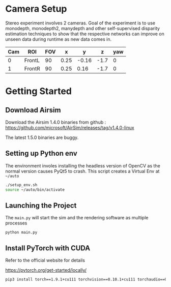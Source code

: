 # Camera Setup

Stereo experiment involves 2 cameras. Goal of the experiment is to use monodepth, monodepth2, manydepth and other self-supervised disparity estimation techniques to show that the respective networks can improve on unseen data during runtime as new data comes in.

| Cam | ROI                | FOV | x     | y     | z    | yaw |
|-----|--------------------|-----|-------|-------|------|-----|
| 0   | FrontL             | 90  | 0.25  | -0.16 | -1.7 | 0   |
| 1   | FrontR             | 90  | 0.25  | 0.16  | -1.7 | 0   |


# Getting Started 

## Download Airsim

Download the Airsim 1.4.0 binaries from github : https://github.com/microsoft/AirSim/releases/tag/v1.4.0-linux

The latest 1.5.0 binaries are buggy.


## Setting up Python env

The environment involes installing the headless version of OpenCV as the normal version causes PyQt5 to crash. This script creates a Virtual Env at `~/auto`
```bash
./setup_env.sh
source ~/auto/bin/activate
```

## Launching the Project

The `main.py` will start the sim and the rendering software as multiple processes

```
python main.py
```

## Install PyTorch with CUDA

Refer to the official website for details

https://pytorch.org/get-started/locally/

```bash
pip3 install torch==1.9.1+cu111 torchvision==0.10.1+cu111 torchaudio==0.9.1 -f https://download.pytorch.org/whl/torch_stable.html
```